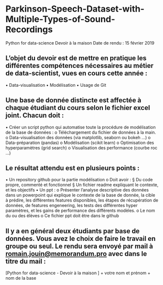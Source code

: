 # Parkinson-Speech-Dataset-with-Multiple-Types-of-Sound-Recordings
Python for data-science
Devoir à la maison
Date de rendu : 15 février 2019 

## L’objet du devoir est de mettre en pratique les différentes compétences nécessaires au métier de data-scientist, vues en cours cette année :
• Data-visualisation
• Modélisation
• Usage de Git

## Une base de donnée distincte est affectée à chaque étudiant du cours selon le fichier excel joint. Chacun doit :
• Créer un script python qui automatise toute la procédure de modélisation de la base
de données :
o Téléchargement du fichier de données à la main.
o Data-visualisation des données (via matplotlib, seaborn ou bokeh …)
o Data-préparation (pandas)
o Modélisation (scikit learn)
o Optimisation des hyperparamètres (grid search)
o Visualisation des performance (courbe roc …)

## Le résultat attendu est en plusieurs points :
• Un repository github pour la partie modélisation
o Doit avoir :
§ Du code propre, commenté et fonctionnel
§ Un fichier readme expliquant le contexte, et les objectifs
• Un ppt :
o Présenter l’analyse descriptive des données dans un powerpoint qui explique
le contexte de la base de donnée, la cible à prédire, les différentes features
disponibles, les étapes de récupération de données, de features engeneering,
les tests des différentes hyper paramètres, et les gains de performance des
différents modèles.
o Le nom du ou des élèves
o Ce fichier ppt doit être dans le github

## Il y a en général deux étudiants par base de données. Vous avez le choix de faire le travail en groupe ou seul. Le rendu sera envoyé par mail à romain.jouin@memorandum.pro avec dans le titre du mail :
[Python for data-science - Devoir à la maison ] + votre nom et prénom + nom de la base
